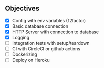 ## Objectives

* [x] Config with env variables (12factor)
* [x] Basic database connection
* [x] HTTP Server with connection to database
* [x] Logging
* [ ] Integration tests with setup/teardown
* [ ] CI with CircleCI or github actions
* [ ] Dockerizing
* [ ] Deploy on Heroku
